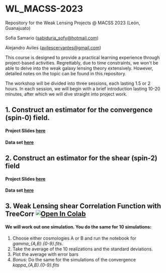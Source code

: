 # WL_MACSS-2023

Repository for the Weak Lensing Projects @ MACSS 2023 (León, Guanajuato)

 Sofia Samario  (sabiduria_sofy@hotmail.com)
 
 Alejandro Aviles (avilescervantes@gmail.com)

This course is designed to provide a practical learning experience through project-based activities. Regrettably, due to time constraints, we won't be able to delve into the weak galaxy lensing theory extensively. However, detailed notes on the topic can be found in this repository.

The workshop will be divided into three sessions, each lasting 1.5 or 2 hours. In each session, we will begin with a brief introduction lasting 10-20 minutes, after which we will dive straight into project work.

## 1. Construct an estimator for the convergence (spin-0) field. 
#### Project Slides [here](https://docs.google.com/presentation/d/1aDPoimBvQIj5iUH8i2KXsXNFTrShpO7tlLCpBsasRMI/edit?usp=sharing)
#### Data set [here](https://drive.google.com/file/d/1RkyBaKdy7IfvTGfy2uoMBWzhooJTTz2V/view?usp=sharing)

## 2. Construct an estimator for the shear (spin-2) field
#### Project Slides [here](https://docs.google.com/presentation/d/1E_Xh6PaGx8FXcd3u7DGpVtfvjQ0tkpjW81nLqHb-Teg/edit?usp=sharing)
#### Data set [here](https://drive.google.com/file/d/18HKZsJ8Cz_lBFZkW4FHcfLqfWcQvqwew/view?usp=sharing)

## 3. Weak Lensing shear Correlation Function with TreeCorr [![Open In Colab](https://colab.research.google.com/assets/colab-badge.svg)](https://colab.research.google.com/github/alejandroaviles/WL_MACSS-2023/blob/main/Project3_xipm_from_simulations.ipynb) 

#### We will work out one simulation. You do the same for 10 simulations: 

1. Choose either cosmologies A or B and run the notebook for *gamma_{A,B}.{0-9}.fits*. 
2. Take the average of the 10 realizations and the standard deviations. 
3. Plot the average with error bars
4. *Bonus:* Do the same for the simulations of the convergence *kappa_{A,B}.{0-9}.fits*
  
